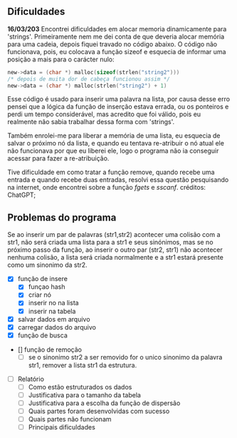 ## Dificuldades
**16/03/203**
Encontrei dificuldades em alocar memoria dinamicamente para 'strings'. 
Primeiramente nem me dei conta de que deveria alocar memória para uma cadeia, depois fiquei travado no código abaixo.
O código não funcionava, pois, eu colocava a função sizeof e esquecia de informar uma posição a mais para o carácter nulo: 
```c
new->data = (char *) malloc(sizeof(strlen("string2")))
/* depois de muita dor de cabeça funcionou assim */
new->data = (char *) malloc(strlen("string2") + 1)
```
Esse código é usado para inserir uma palavra na lista, por causa desse erro pensei que a lógica da função de inserção estava errada, ou os ponteiros e perdi um tempo considerável, mas acredito que foi válido, pois eu realmente não sabia trabalhar dessa forma com 'strings'.

Também enrolei-me para liberar a memória de uma lista, eu esquecia de salvar o próximo nó da lista, e quando eu tentava re-atribuir o nó atual ele não funcionava por que eu liberei ele, logo o programa não ia conseguir acessar para fazer a re-atribuição.

Tive dificuldade em como tratar a função remove, quando recebe uma entrada e quando recebe duas entradas, resolvi essa questão pesquisando na internet, onde encontrei sobre a função *fgets* e *sscanf*. créditos: ChatGPT;

## Problemas do programa
Se ao inserir um par de palavras (str1,str2) acontecer uma colisão com a str1, não será criada uma lista para a str1 e seus sinónimos, mas se no próximo passo da função, ao inserir o outro par (str2, str1) não acontecer nenhuma colisão, a lista será criada normalmente e a str1 estará presente como um sinonimo da str2.

- [x]  função de insere
    - [x] funçao hash
    - [x] criar nó 
    - [x] inserir no na lista
    - [x] inserir na tabela
- [x] salvar dados em arquivo
- [x] carregar dados do arquivo
- [x] função de busca
- [] função de remoção
    - [ ] se o sinonimo str2 a ser removido for o unico sinonimo da palavra str1, remover a lista str1 da estrutura.
- [ ] Relatório
    - [ ] Como estão estruturados os dados
    - [ ] Justificativa para o tamanho da tabela
    - [ ] Justificativa para a escolha da função de dispersão
    - [ ] Quais partes foram desenvolvidas com sucesso
    - [ ] Quais partes não funcionam
    - [ ] Principais dificuldades